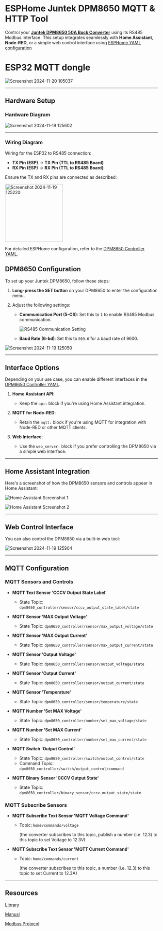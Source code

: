 # ESPHome Juntek DPM8650 MQTT & HTTP Tool

Control your **[Juntek DPM8650 50A Buck Converter](./JT-DPM8650_Datasheet-EN_2024-02-14.pdf)** using its RS485 Modbus interface. This setup integrates seamlessly with **Home Assistant**, **Node-RED**, or a simple web control interface using [ESPHome YAML configuration](./dpm8650_controller.YAML)



# ESP32 MQTT dongle

![Screenshot 2024-11-20 105037](https://github.com/user-attachments/assets/9da001c9-dc4f-4839-ad26-15c840f8210d)


---

## Hardware Setup


### Hardware Diagram


![Screenshot 2024-11-19 125602](https://github.com/user-attachments/assets/147db45e-df32-43c5-aa40-c21b1624f38f)


---

### Wiring Diagram


Wiring for the ESP32 to RS485 connection:

- **TX Pin (ESP)** → **TX Pin (TTL to RS485 Board)**
- **RX Pin (ESP)** → **RX Pin (TTL to RS485 Board)**

Ensure the TX and RX pins are connected as described:

<img width="190" alt="Screenshot 2024-11-19 125220" src="https://github.com/user-attachments/assets/dd39aa32-035a-4258-9c77-b1909ab9c67b">


For detailed ESPHome configuration, refer to the [DPM8650 Controller YAML](./dpm8650_controller.YAML).


## DPM8650 Configuration

To set up your Juntek DPM8650, follow these steps:

1. **Long-press the SET button** on your DPM8650 to enter the configuration menu.
2. Adjust the following settings:

   - **Communication Port (5-CS)**: Set this to `1` to enable RS485 Modbus communication.
     
     ![RS485 Communication Setting](https://github.com/user-attachments/assets/3c7d8b94-be98-4546-a028-9f66a0a23167)

   - **Baud Rate (6-bd)**: Set this to `009.6` for a baud rate of 9600.

![Screenshot 2024-11-19 125050](https://github.com/user-attachments/assets/3caa70ed-20bc-4912-88d7-e7dbc53f51af)



---

## Interface Options

Depending on your use case, you can enable different interfaces in the [DPM8650 Controller YAML](./dpm8650_controller.YAML).

1. **Home Assistant API**:
   - Keep the `api:` block if you're using Home Assistant integration.

2. **MQTT for Node-RED**:
   - Retain the `mqtt:` block if you're using MQTT for integration with Node-RED or other MQTT clients.

3. **Web Interface**:
   - Use the `web_server:` block if you prefer controlling the DPM8650 via a simple web interface.
  


---

## Home Assistant Integration

Here's a screenshot of how the DPM8650 sensors and controls appear in Home Assistant:

![Home Assistant Screenshot 1](https://github.com/user-attachments/assets/b4653e18-b158-4e96-b338-9c1baadd233c)

![Home Assistant Screenshot 2](https://github.com/user-attachments/assets/e3875b73-5015-4242-b751-a7b257a10a61)

---

## Web Control Interface

You can also control the DPM8650 via a built-in web tool:

![Screenshot 2024-11-19 125904](https://github.com/user-attachments/assets/1fda96f6-53a5-4ffc-a6ba-e04948965e11)


---

## MQTT Configuration

### MQTT Sensors and Controls

- **MQTT Text Sensor 'CCCV Output State Label'**
  - State Topic: `dpm8650_controller/sensor/cccv_output_state_label/state`

- **MQTT Sensor 'MAX Output Voltage'**
  - State Topic: `dpm8650_controller/sensor/max_output_voltage/state`

- **MQTT Sensor 'MAX Output Current'**
  - State Topic: `dpm8650_controller/sensor/max_output_current/state`

- **MQTT Sensor 'Output Voltage'**
  - State Topic: `dpm8650_controller/sensor/output_voltage/state`

- **MQTT Sensor 'Output Current'**
  - State Topic: `dpm8650_controller/sensor/output_current/state`

- **MQTT Sensor 'Temperature'**
  - State Topic: `dpm8650_controller/sensor/temperature/state`

- **MQTT Number 'Set MAX Voltage'**
  - State Topic: `dpm8650_controller/number/set_max_voltage/state`

- **MQTT Number 'Set MAX Current'**
  - State Topic: `dpm8650_controller/number/set_max_current/state`

- **MQTT Switch 'Output Control'**
  - State Topic: `dpm8650_controller/switch/output_control/state`
  - Command Topic: `dpm8650_controller/switch/output_control/command`

- **MQTT Binary Sensor 'CCCV Output State'**
  - State Topic: `dpm8650_controller/binary_sensor/cccv_output_state/state`

### MQTT Subscribe Sensors

- **MQTT Subscribe Text Sensor 'MQTT Voltage Command'**
  - Topic: `home/commands/voltage`
    
    (the converter subscribes to this topic, publish a number (i.e. 12.3) to this topic to set Voltage to 12.3V)

- **MQTT Subscribe Text Sensor 'MQTT Current Command'**
  - Topic: `home/commands/current`
    
     (the converter subscribes to this topic, a number (i.e. 12.3) to this topic to set Current to 12.3A)

---
## Resources

[Library](https://github.com/Lotiq/DPM8600)

[Manual](./JT-DPM8600-Manual_2024-05-24.pdf)

[Modbus Protocol](./JT-DPM86XX_Communication_protocol_2023-01-05.pdf)



